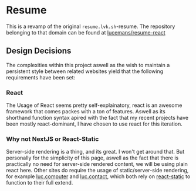 # Resume

This is a revamp of the original `resume.lvk.sh`-resume. The repository belonging to that domain can be found at [lucemans/resume-react](https://github.com/lucemans/resume-react)

## Design Decisions

The complexities within this project aswell as the wish to maintain a persistent style between related websites yield that the following requirements have been set:

### React

The Usage of React  seems pretty self-explainatory, react is an awesome framework that comes packes with a ton of features.
Aswell as its shorthand function syntax apired with the fact that my recent projects have been mostly react-dominant, I have chosen to use react for this iteration.

### Why not NextJS or React-Static

Server-side rendering is a thing, and its great. I won't get around that. But personally for the simplicity of this page, aswell as the fact that there is practically no need for server-side rendered content, we will be using plain react here. Other sites do require the usage of static/server-side rendering, for example [luc.computer](https://luc.computer) and [luc.contact](https://luc.contact), which both rely on [react-static](https://github.com/react-static/react-static) to function to their full extend.
